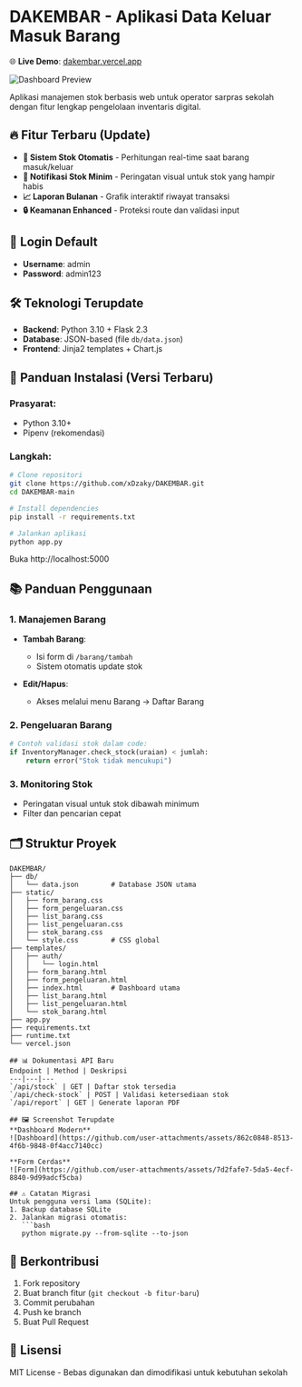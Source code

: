 # DAKEMBAR - Aplikasi Data Keluar Masuk Barang

🌐 **Live Demo**: [dakembar.vercel.app](https://dakembar.vercel.app)

![Dashboard Preview](https://github.com/user-attachments/assets/862c0848-8513-4f6b-9848-0f4acc7140cc)

Aplikasi manajemen stok berbasis web untuk operator sarpras sekolah dengan fitur lengkap pengelolaan inventaris digital.

## 🔥 Fitur Terbaru (Update)
- **🔄 Sistem Stok Otomatis** - Perhitungan real-time saat barang masuk/keluar
- **🚨 Notifikasi Stok Minim** - Peringatan visual untuk stok yang hampir habis
- **📈 Laporan Bulanan** - Grafik interaktif riwayat transaksi
- **🔒 Keamanan Enhanced** - Proteksi route dan validasi input

## 🔐 Login Default
- **Username**: admin
- **Password**: admin123

## 🛠 Teknologi Terupdate
- **Backend**: Python 3.10 + Flask 2.3
- **Database**: JSON-based (file `db/data.json`)
- **Frontend**: Jinja2 templates + Chart.js

## 🚀 Panduan Instalasi (Versi Terbaru)

### Prasyarat:
- Python 3.10+
- Pipenv (rekomendasi)

### Langkah:
```bash
# Clone repositori
git clone https://github.com/xDzaky/DAKEMBAR.git
cd DAKEMBAR-main

# Install dependencies
pip install -r requirements.txt

# Jalankan aplikasi
python app.py
```
Buka http://localhost:5000

## 📚 Panduan Penggunaan

### 1. Manajemen Barang
- **Tambah Barang**: 
  - Isi form di `/barang/tambah`
  - Sistem otomatis update stok

- **Edit/Hapus**:
  - Akses melalui menu Barang → Daftar Barang

### 2. Pengeluaran Barang
```python
# Contoh validasi stok dalam code:
if InventoryManager.check_stock(uraian) < jumlah:
    return error("Stok tidak mencukupi")
```

### 3. Monitoring Stok
- Peringatan visual untuk stok dibawah minimum
- Filter dan pencarian cepat

## 🗂 Struktur Proyek 
```
DAKEMBAR/
├── db/
│   └── data.json        # Database JSON utama
├── static/
│   ├── form_barang.css
│   ├── form_pengeluaran.css
│   ├── list_barang.css  
│   ├── list_pengeluaran.css
│   ├── stok_barang.css
│   └── style.css        # CSS global
├── templates/
│   ├── auth/
│   │   └── login.html
│   ├── form_barang.html
│   ├── form_pengeluaran.html
│   ├── index.html       # Dashboard utama
│   ├── list_barang.html
│   ├── list_pengeluaran.html
│   └── stok_barang.html
├── app.py               
├── requirements.txt     
├── runtime.txt          
└── vercel.json          

## 📊 Dokumentasi API Baru
Endpoint | Method | Deskripsi
---|---|---
`/api/stock` | GET | Daftar stok tersedia
`/api/check-stock` | POST | Validasi ketersediaan stok
`/api/report` | GET | Generate laporan PDF

## 🖼 Screenshot Terupdate
**Dashboard Modern**  
![Dashboard](https://github.com/user-attachments/assets/862c0848-8513-4f6b-9848-0f4acc7140cc)

**Form Cerdas**  
![Form](https://github.com/user-attachments/assets/7d2fafe7-5da5-4ecf-8840-9d99adcf5cba)

## ⚠️ Catatan Migrasi
Untuk pengguna versi lama (SQLite):
1. Backup database SQLite
2. Jalankan migrasi otomatis:
   ```bash
   python migrate.py --from-sqlite --to-json
   ```

## 🤝 Berkontribusi
1. Fork repository
2. Buat branch fitur (`git checkout -b fitur-baru`)
3. Commit perubahan
4. Push ke branch
5. Buat Pull Request

## 📜 Lisensi
MIT License - Bebas digunakan dan dimodifikasi untuk kebutuhan sekolah

